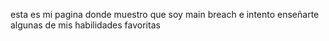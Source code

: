 esta es mi pagina donde muestro que soy main breach e intento enseñarte algunas de mis habilidades favoritas